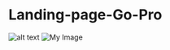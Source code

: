 # Landing-page-Go-Pro

![alt text](https://images.unsplash.com/photo-1672174261424-b1e05ca25996?ixlib=rb-4.0.3&ixid=MnwxMjA3fDB8MHxwaG90by1wYWdlfHx8fGVufDB8fHx8&auto=format&fit=crop&w=1632&q=80)
![My Image](screen-Gopro.pngO.png)
